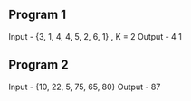 ## Program 1 
Input - {3, 1, 4, 4, 5, 2, 6, 1} , K = 2
Output - 4 1

## Program 2
Input - {10, 22, 5, 75, 65, 80}
Output - 87
